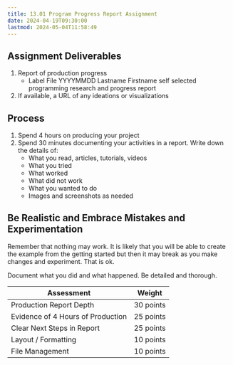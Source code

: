 ```yaml
---
title: 13.01 Program Progress Report Assignment
date: 2024-04-19T09:30:00
lastmod: 2024-05-04T11:58:49
---
```


## Assignment Deliverables

1. Report of production progress
   - Label File YYYYMMDD Lastname Firstname self selected programming research and progress report
2. If available, a URL of any ideations or visualizations

## Process

1. Spend 4 hours on producing your project
2. Spend 30 minutes documenting your activities in a report. Write down the details of:
   - What you read, articles, tutorials, videos
   - What you tried
   - What worked
   - What did not work
   - What you wanted to do
   - Images and screenshots as needed

## Be Realistic and Embrace Mistakes and Experimentation

Remember that nothing may work. It is likely that you will be able to create the example from the getting started but then it may break as you make changes and experiment. That is ok.

Document what you did and what happened. Be detailed and thorough.

<div class="responsive-table-markdown">

| Assessment                        | Weight    |
| --------------------------------- | --------- |
| Production Report Depth           | 30 points |
| Evidence of 4 Hours of Production | 25 points |
| Clear Next Steps in Report        | 25 points |
| Layout / Formatting               | 10 points |
| File Management                   | 10 points |

</div>
